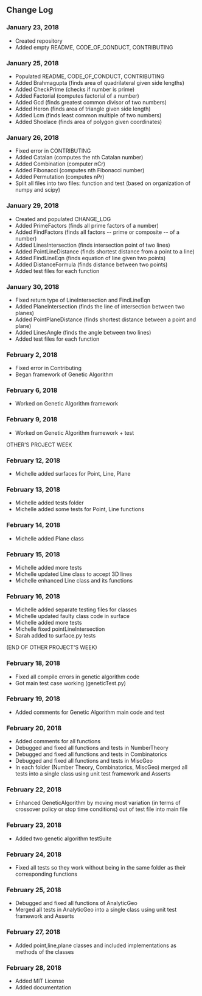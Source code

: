 ## Change Log

### January 23, 2018
* Created repository
* Added empty README, CODE_OF_CONDUCT, CONTRIBUTING

### January 25, 2018
* Populated README, CODE_OF_CONDUCT, CONTRIBUTING
* Added Brahmagupta (finds area of quadrilateral given side lengths)
* Added CheckPrime (checks if number is prime)
* Added Factorial (computes factorial of a number)
* Added Gcd (finds greatest common divisor of two numbers)
* Added Heron (finds area of triangle given side length)
* Added Lcm (finds least common multiple of two numbers)
* Added Shoelace (finds area of polygon given coordinates)

### January 26, 2018
* Fixed error in CONTRIBUTING
* Added Catalan (computes the nth Catalan number)
* Added Combination (computer nCr)
* Added Fibonacci (computes nth Fibonacci number)
* Added Permutation (computes nPr)
* Split all files into two files: function and test (based on organization of numpy and scipy)

### January 29, 2018
* Created and populated CHANGE_LOG
* Added PrimeFactors (finds all prime factors of a number)
* Added FindFactors (finds all factors -- prime or composite -- of a number)
* Added LinesIntersection (finds intersection point of two lines)
* Added PointLineDistance (finds shortest distance from a point to a line)
* Added FindLineEqn (finds equation of line given two points)
* Added DistanceFormula (finds distance between two points)
* Added test files for each function

### January 30, 2018
* Fixed return type of LineIntersection and FindLineEqn
* Added PlaneIntersection (finds the line of intersection between two planes)
* Added PointPlaneDistance (finds shortest distance between a point and plane)
* Added LinesAngle (finds the angle between two lines)
* Added test files for each function

### February 2, 2018
* Fixed error in Contributing
* Began framework of Genetic Algorithm

### February 6, 2018
* Worked on Genetic Algorithm framework

### February 9, 2018
* Worked on Genetic Algorithm framework + test

OTHER'S PROJECT WEEK
### February 12, 2018
* Michelle added surfaces for Point, Line, Plane

### February 13, 2018
* Michelle added tests folder
* Michelle added some tests for Point, Line functions

### February 14, 2018
* Michelle added Plane class

### February 15, 2018
* Michelle added more tests
* Michelle updated Line class to accept 3D lines
* Michelle enhanced Line class and its functions

### February 16, 2018
* Michelle added separate testing files for classes
* Michelle updated faulty class code in surface
* Michelle added more tests
* Michelle fixed pointLineIntersection
* Sarah added to surface.py tests

(END OF OTHER PROJECT'S WEEK)

### February 18, 2018
* Fixed all compile errors in genetic algorithm code
* Got main test case working (geneticTest.py)

### February 19, 2018
* Added comments for Genetic Algorithm main code and test

### February 20, 2018
* Added comments for all functions
* Debugged and fixed all functions and tests in NumberTheory
* Debugged and fixed all functions and tests in Combinatorics
* Debugged and fixed all functions and tests in MiscGeo
* In each folder (Number Theory, Combinatorics, MiscGeo) merged all tests into a single class using unit test framework and Asserts

### February 22, 2018
* Enhanced GeneticAlgorithm by moving most variation (in terms of crossover policy or stop time conditions) out of test file into main file

### February 23, 2018
* Added two genetic algorithm testSuite

### February 24, 2018
* Fixed all tests so they work without being in the same folder as their corresponding functions

### February 25, 2018
* Debugged and fixed all functions of AnalyticGeo
* Merged all tests in AnalyticGeo into a single class using unit test framework and Asserts

### February 27, 2018
* Added point,line,plane classes and included implementations as methods of the classes

### February 28, 2018
* Added MIT License
* Added documentation
